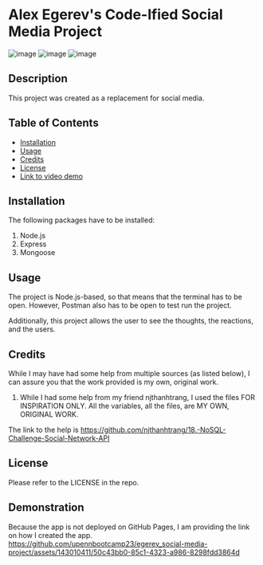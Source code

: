 # Alex Egerev's Code-Ified Social Media Project

![image](https://github.com/upennbootcamp23/egerev_social-media-project/assets/143010411/55bddd49-131d-4efd-8b4a-2033d8133fa3)
![image](https://github.com/upennbootcamp23/egerev_social-media-project/assets/143010411/caf52cf2-234e-4e10-95c3-92dcc4b6a01c)
![image](https://github.com/upennbootcamp23/egerev_social-media-project/assets/143010411/7c5b33df-4060-4e88-8873-1c3e0616043e)



## Description

This project was created as a replacement for social media.

## Table of Contents
- [Installation](#installation)
- [Usage](#usage)
- [Credits](#credits)
- [License](#license)
- [Link to video demo](#demonstration)

## Installation

The following packages have to be installed:
1. Node.js
2. Express
3. Mongoose

## Usage

The project is Node.js-based, so that means that the terminal has to be open. However, Postman also has to be open to test run the project.

Additionally, this project allows the user to see the thoughts, the reactions, and the users. 

## Credits

While I may have had some help from multiple sources (as listed below), I can assure you that the work provided is my own, original work.

1. While I had some help from my friend njthanhtrang, I used the files FOR INSPIRATION ONLY. All the variables, all the files, are MY OWN, ORIGINAL WORK. 

The link to the help is https://github.com/njthanhtrang/18.-NoSQL-Challenge-Social-Network-API

## License
Please refer to the LICENSE in the repo.

## Demonstration
Because the app is not deployed on GitHub Pages, I am providing the link on how I created the app. 
https://github.com/upennbootcamp23/egerev_social-media-project/assets/143010411/50c43bb0-85c1-4323-a986-8298fdd3864d

